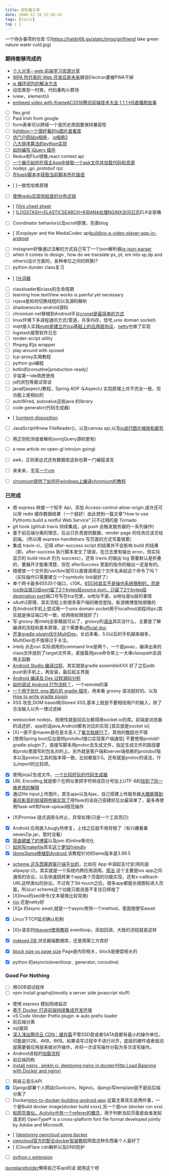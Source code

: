 ```yaml
---
title: 即刻备忘录
date: 2046-12-18 22:58:14
tags: [tools]
top : 1
---
```


一个待办事项的仓库
![](https://haldir66.ga/static/imgs/girlfriend lake green nature water cold.jpg)

<!--more-->

### 期待能够完成的
- [个人分享--web 前端学习资源分享](https://juejin.im/post/5a0c1956f265da430a501f51)
- [WPA 所代表的 Web 开发应是未来](https://huangxuan.me/2017/02/09/nextgen-web-pwa/)据说Electron要被PWA干掉
- [js 循环闭包的解决方法](https://segmentfault.com/a/1190000003818163)
- 动态类型一时爽，代码重构火葬场
- iview，elementUi
- [embeed video with iframe](https://css-tricks.com/NetMag/FluidWidthVideo/Article-FluidWidthVideo.php)[AC2016腾讯前端技术大会 1 1 1 H5直播那些事](https://www.youtube.com/watch?v=g3F7Imjcd4k)
- [ ] flex,grid
- [ ] Paul Irish from google
- [ ] form表单可以跨域一个是历史原因要保持兼容性
- [ ] [lightbox一个很好看的js图片查看库](http://lokeshdhakar.com/projects/lightbox2/)
- [ ] [仿门户网站js相册](https://www.js-css.cn/a/jscode/album/2014/0915/1319.html)， [js相册2](https://www.js-css.cn/a/jscode/album/2014/0914/1318.html)
- [ ] [八大排序算法的python实现](http://python.jobbole.com/82270/)
- [ ] [如何编写 jQuery 插件](https://gist.github.com/quexer/3619237)
- [ ] Redux和Flux很像,react context api
- [ ] [一个展示如何在宿主App中提取一个apk文件并加载代码和资源](https://www.jianshu.com/p/a4ab102fa4ac)
- [ ] nodejs ,go ,protobuf rpc
- [ ] [在bash脚本中获取当前脚本所在路径](https://stackoverflow.com/questions/59895/getting-the-source-directory-of-a-bash-script-from-within?rq=1)
- [ ]一致性哈希原理
- [ ] [使用redis实现低粒度的分布式锁](http://afghl.github.io/2018/06/17/distributed-lock-and-granarity.html)
- [ ][Vim cheet sheet](https://vim.rtorr.com/)
- [ ][LOGSTASH+ELASTICSEARCH+KIBANA处理NGINX访问日志](http://www.wklken.me/posts/2015/04/26/elk-for-nginx-log.html)ELK全家桶
- [ ] Coordinator behavior以及scroll原理，完善blog
- [ ]Exoplayer and the MediaCodec api[building-a-video-player-app-in-android](https://medium.com/androiddevelopers/building-a-video-player-app-in-android-part-3-5-19543ea9d416)
- [ ] instagram好像通过注解的方式自己写了一个json解析器[ig-json-parser](https://github.com/Instagram/ig-json-parser)
- [ ] when it comes to design , how do we translate px, pt, em  into sp,dp and others(设计方面的，各种单位之间的转换)?
- [ ] python dunder class复习
- [ ][分词器](https://lxneng.com/posts/201)
- [ ] classloader和class的生命周期
- [ ] learning how textView works is painful yet necessary
- [ ] rxjava是如何切换线程的以及源码解析
- [ ] shadowsocks-android源码
- [ ] chromium net移植到Android平台[cronet是最简单的方式](https://github.com/GoogleChromeLabs/cronet-sample)
- [ ] linux环境下多进程通讯方式(管道，共享内存，信号,unix domian socket)
- [ ] mqtt接入实践[mqtt是建立在tcp基础上的应用层协议](https://github.com/mcxiaoke/mqtt)，[netty](https://github.com/netty/netty)也做了实现
- [ ] logstash接管软件日志
- [ ] render-script utility
- [ ] ffmpeg 的js wrapper
- [ ] play around with xposed
- [ ] tcp-proxy实用教程
- [ ] python gui编程
- [ ] kotlin的coroutine[production-ready]
- [ ] 宇宙第一ide熟悉使用
- [ ] js的闭包等面试常谈
- [ ] java的aspectJ教程，Spring AOP 与AspectJ 实现原理上并不完全一致，但功能上是相似的
- [ ] autoWired, autovalue这些java 的library
- [ ] code generator(代码生成器)
- [ ][content-disposition](https://developer.mozilla.org/en-US/docs/Web/HTTP/Headers)
- [ ] JavaScript中new FileReader()，以及canvas api,以及[js进行图片缩放和裁剪](https://juejin.im/post/5a98c5c26fb9a028d82b34ee)
- [ ] 用正则检测或者解析json(jQuery源码里有)
- [ ] a new article on open-gl intro(on going)
- [ ] awk，正则表达式还有数据库这些也算一门编程语言
- [ ] 来来来，[手写一个vm](https://www.youtube.com/watch?v=DUNkdl0Jhgs)
- [ ] [chromium提供了如何在windows上编译chromium的教程](https://chromium.googlesource.com/chromium/src/+/master/docs/windows_build_instructions.md#System-requirements)



### 已完成
* 用 express 转接一个知乎 Api，添加 Access-control-allow-origin,或许还可以用 redis 缓存数据结果（一个就好）由此想到一篇文章"How to use Pythonto build a restful Web Service".只不过用的是 Tornado
* git hook (github travis 持续集成，git push 会触发服务器的一系列操作)
* 基于前后端分离的理念，后台只负责提供数据，render page 的任务应该交给前端。（所以用 express-handlebars 写页面的方式写着很累）
* 集成 travis-ci，记得 after-success script 的结果并不会影响 build 的结果（即，after-success 执行脚本发生了错误，在日志里有输出 error，但实际显示的 build result 仍为 success），还有 travis 的输出 log 需要默认是折叠的，要展开才能看清楚，但在 afterSuccess 里面的指令的输出一定是有的。
* 随便放一个文件到/usr/bin/就可以直接调用这个文件名来起这个命令了吗？（实际操作只需要建立一个symbolic link就好了）
* 单个网卡最多65535个端口，c10K。[65536其实不是操作系统限制的，而是tcp协议就只给port留了2个bytes给source port，只留了2个bytes给destination port](https://www.zhihu.com/question/66553828)端口号写在tcp包里，ip地址不是，ip地址是ip层的事情
* oAuth2原理，其实流程上和很多客户端的微信登陆，新浪微博登陆很像的
* 在Android手机上尝试用一个unix domain socket用于localhost进程间ipc(其实就是保证端口号一致，给网络权限就好了)
* 写 groovy 用intelij全家桶就可以了，groovy的[语法](https://www.tutorialspoint.com/groovy/groovy_closures.htm)其实没什么，主要是了解编译的流程和基本原理，这个需要看[official doc](https://docs.gradle.org/current/userguide/build_lifecycle.html#sec:build_phases)
* [开发gradle plugin优化MultiDex](https://github.com/JLLK/gradle-android-maindexlist-plugin)。长远来看，5.0以后的手机越来越多，MultiDex也不值得过于关注。
* intelij 点击run 实际调用的command line是两个，一个是javac，编译出来的class文件放到了target文件夹，紧接着用java命令带上一大串classpath去调用主函数
* [Android Studio 编译过程](https://fucknmb.com/2017/05/11/Android-Studio-Library%E6%A8%A1%E5%9D%97%E4%B8%ADNative%E4%BB%A3%E7%A0%81%E8%BF%9B%E8%A1%8Cdebug%E7%9A%84%E4%B8%80%E4%BA%9B%E5%9D%91/)，其实就是gradle assembleXXX 好了之后adb push到手机上，再安装，最后起主界面
* [Android 编译及 Dex 过程源码分析](http://mouxuejie.com/blog/2016-06-21/multidex-compile-and-dex-source-analysis/)
* [如何调试 Android 打包流程？](http://www.wangyuwei.me/)，一个remote的事
* [一个用于优化 png 图片的 gradle 插件](https://github.com/chenenyu/img-optimizer-gradle-plugin)，用来看 groovy 语法挺好的。以及 [How to write gradle plugin](http://yuanfentiank789.github.io/2017/09/20/%E5%9C%A8AndroidStudio%E4%B8%AD%E8%87%AA%E5%AE%9A%E4%B9%89Gradle%E6%8F%92%E4%BB%B6/)
* XSS 攻击,DOM based和Stored XSS,基本上就是不要相信用户的输入，除了合法输入以外一律过滤掉
- websocket nodejs，局限性就是前后台都得用socket.io的库。前端是浏览器的话还好，app的话java,Android都有对应的实现.[其实就是socket io] 
- [X]一直不会maven是在是太丢人了[看文档就行了](https://maven.apache.org/guides/getting-started/index.html#How_do_I_make_my_first_Maven_project)，其他的[教程](https://www.tutorialspoint.com/maven/maven_build_life_cycle.htm)也不错
- [使用Spring boot后台提供protobuf接口实现客户端通信] 不要使用protobf-gradle-plugin了。直接写脚本用protoc去生成文件，指定生成文件的路径要和proto里面写的包名对的上。另外就是客户端和server端依赖的protobuf版本以及protoc工具的版本得一致，比如都是3.5。还有就是protoc的语法，什么import的比较烦。
- [X] 使用jinja2生成文件。[一个比较好玩的代码生成器](https://github.com/guokr/swagger-py-codegen)
- [X] URL Encoding,就是那个在网址里把字符转成百分号加上UTF-8的[找到了阮一峰老师的解释](http://www.ruanyifeng.com/blog/2010/02/url_encoding.html)
- [X] 通过file input上传图片，原生ajax以及Ajax，自己搭建上传服务器[大概能猜到暴风影音的局域网传输实现了](https://zhuanlan.zhihu.com/p/24513281?refer=flask)用flask的话自己搭建好后台最简单了，最多再使用flask-wtf和flask-upload规范操作
- [X]Promise 链式调用与终止，异常处理(只是一个工具而已)
- [X] Android 应用接入bugly热修复，上线之后就不用背锅了（有兴趣看看sevenZip.jar，暂时没看）
- [X] [简直碉堡了的博客](http://normanmaurer.me/blog/2013/11/09/The-hidden-performance-costs-of-instantiating-Throwables/)以及jvm 的inline等优化
- [ ] [如何写makefile](https://seisman.github.io/how-to-write-makefile/introduction.html)其实[这个更加friendly](http://www.cs.colby.edu/maxwell/courses/tutorials/maketutor/)
- [X] [libmp3lame移植到Android](https://www.jianshu.com/p/534741f5151c),该教程针对的lame版本是3.99.5
- [scheme 这东西算跨客户端平台的](https://sspai.com/post/31500)，比如在 App 中调起支付宝(用的是 alipayqr://)。其实就是一个系统内跨应用调用。[用法](http://blog.csdn.net/qq_23547831/article/details/51685310)
这个主要是ios app之间通信的协议，以及快速跳转某个app某个页面的功能实现，还有x-callback-URL这样类似的协议。不过有了3d-touch之后，很多app都能长按图标进入页面，所以url scheme这个功能只能说是不复往日辉煌了
- [X]linux的sed命令(文本替换比较常用)
- [nio](https://juejin.im/post/59fffdb76fb9a0450a66bd58) 还是netty好
- [X]js 的async await,就是一个async修饰一个method，里面随便写await
- [X] Linux下TCP延迟确认机制
- [X]c语言的[libevent使用教程](https://yq.aliyun.com/articles/413601) eventloop，添加回调，大致的流程就是这样
- [X] [indexed DB](http://www.ruanyifeng.com/blog/2018/07/indexeddb.html),浏览器端数据库，还是用第三方库好
- [X] [block size vs page size](http://forums.justlinux.com/showthread.php?3261-Block-size-vs-page-size) Page是内存相关，block是硬盘相关的
- [X] python 的asyncio(eventloop , generator, coroutine)


### Good For Nothing
- [ ] 用GDB调试程序
- [ ] npm install graphql(mostly a server side javascript stuff)
- 使用 express 模拟网络延迟
- [基于 Docker 打造前端持续集成开发环境](https://juejin.im/post/5a157b7a5188257bfe457ff0)
- vS Code Vender Prefix plugin => auto prefix loader
- 前后端分离
- sql漏洞
- [深入浅出腾讯云 CDN：缓存篇](https://cloud.tencent.com/developer/article/1004755)不管SSD盘或者SATA盘都有最小的操作单位，可能是512B，4KB，8KB。如果读写过程中不进行对齐，底层的硬件或者驱动就需要替应用层来做对齐操作，并将一次读写操作分裂为多次读写操作。
- Android进程的[加载流程](https://juejin.im/post/5a646211f265da3e3f4cc997)
- 前后端同构
- [install nginx , jenkin ci, deploying nginx in docker(Http Load Balaning with Docker and nginx)](https://www.digitalocean.com/community/tutorials/how-to-configure-nginx-with-ssl-as-a-reverse-proxy-for-jenkins)
- [ ] 网易云音乐API
- [X] Django部署个人网站(Gunicorn，Nginx)。django写template就不是前后端分离了
- [ ] Docker[intro-to-docker-building-android-app](https://medium.com/@elye.project/intro-to-docker-building-android-app-cb7fb1b97602) 这篇文章其实是两件事，一个是Build docker image(docker build xxxx),另一个是run (docker run xxx)
- [ ] [和网页类似，Activity也有一个referer的概念](https://blog.csdn.net/u013553529/article/details/53856800)，用于判断当前页面是由谁发起请求的
OpenType® is a cross-platform font file format developed jointly by Adobe and Microsoft.
- [ ][deploying owncloud using docker](https://blog.securem.eu/serverside/2015/08/25/setting-up-owncloud-server-in-a-docker-container/)
- [owncloud官方的配合docker安装教程](https://doc.owncloud.org/server/10.0/admin_manual/installation/docker/)网盘这种东西看个人喜好了
- [ ]CloudFlare cdn解析以及DNS防护 
- [ ] [python c extension](https://www.tutorialspoint.com/python/python_further_extensions.htm) 


[jsonplaceholder](https://jsonplaceholder.typicode.com/)懒得自己写api的话
就用这个吧


